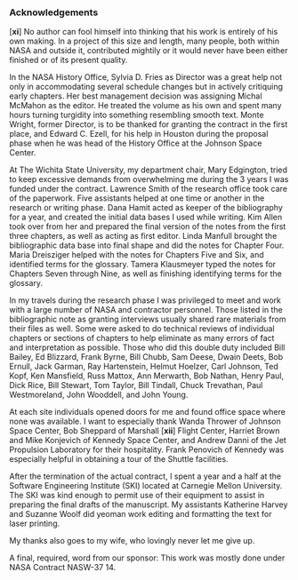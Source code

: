 ### Acknowledgements

\[**xi**\] No author can fool himself into thinking that his work is
entirely of his own making. In a project of this size and length, many
people, both within NASA and outside it, contributed mightily or it
would never have been either finished or of its present quality.

In the NASA History Office, Sylvia D. Fries as Director was a great help
not only in accommodating several schedule changes but in actively
critiquing early chapters. Her best management decision was assigning
Michal McMahon as the editor. He treated the volume as his own and spent
many hours turning turgidity into something resembling smooth text.
Monte Wright, former Director, is to be thanked for granting the
contract in the first place, and Edward C. Ezell, for his help in
Houston during the proposal phase when he was head of the History Office
at the Johnson Space Center.

At The Wichita State University, my department chair, Mary Edgington,
tried to keep excessive demands from overwhelming me during the 3 years
I was funded under the contract. Lawrence Smith of the research office
took care of the paperwork. Five assistants helped at one time or
another in the research or writing phase. Dana Hamit acted as keeper of
the bibliography for a year, and created the initial data bases I used
while writing. Kim Allen took over from her and prepared the final
version of the notes from the first three chapters, as well as acting as
first editor. Linda Manfull brought the bibliographic data base into
final shape and did the notes for Chapter Four. Maria Dreisziger helped
with the notes for Chapters Five and Six, and identified terms for the
glossary. Tamera Klausmeyer typed the notes for Chapters Seven through
Nine, as well as finishing identifying terms for the glossary.

In my travels during the research phase I was privileged to meet and
work with a large number of NASA and contractor personnel. Those listed
in the bibliographic note as granting interviews usually shared rare
materials from their files as well. Some were asked to do technical
reviews of individual chapters or sections of chapters to help eliminate
as many errors of fact and interpretation as possible. Those who did
this double duty included Bill Bailey, Ed Blizzard, Frank Byrne, Bill
Chubb, Sam Deese, Dwain Deets, Bob Ernull, Jack Garman, Ray Hartenstein,
Helmut Hoelzer, Carl Johnson, Ted Kopf, Ken Mansfield, Russ Mattox, Ann
Merwarth, Bob Nathan, Henry Paul, Dick Rice, Bill Stewart, Tom Taylor,
Bill Tindall, Chuck Trevathan, Paul Westmoreland, John Wooddell, and
John Young.

At each site individuals opened doors for me and found office space
where none was available. I want to especially thank Wanda Thrower of
Johnson Space Center, Bob Sheppard of Marshall \[**xii**\] Flight
Center, Harriet Brown and Mike Konjevich of Kennedy Space Center, and
Andrew Danni of the Jet Propulsion Laboratory for their hospitality.
Frank Penovich of Kennedy was especially helpful in obtaining a tour of
the Shuttle facilities.

After the termination of the actual contract, I spent a year and a half
at the Software Engineering Institute (SKI) located at Carnegie Mellon
University. The SKI was kind enough to permit use of their equipment to
assist in preparing the final drafts of the manuscript. My assistants
Katherine Harvey and Suzanne Woolf did yeoman work editing and
formatting the text for laser printing.

My thanks also goes to my wife, who lovingly never let me give up.

A final, required, word from our sponsor: This work was mostly done
under NASA Contract NASW-37 14.
